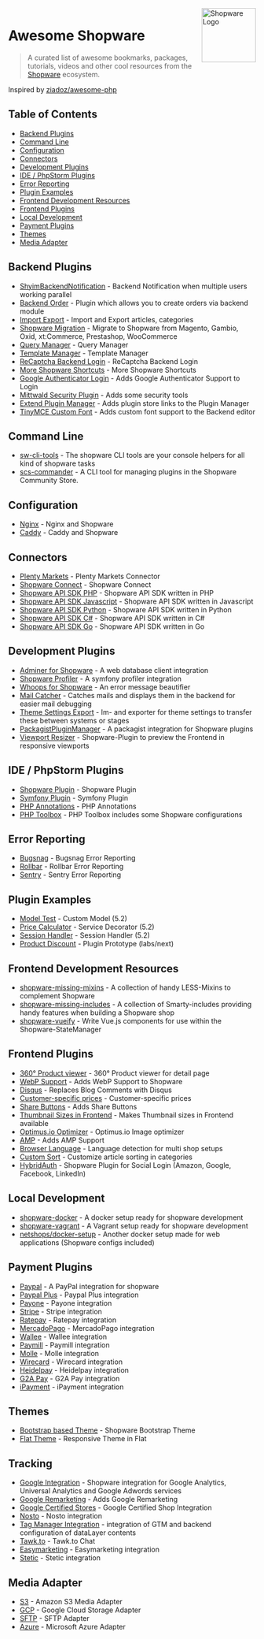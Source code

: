 <img src="https://en.shopware.com/media/image/sw-icon_blue128.png" alt="Shopware Logo" title="Shopware" align="right" height="110"/>

# Awesome Shopware

> A curated list of awesome bookmarks, packages, tutorials, videos and other cool resources from the [Shopware](https://github.com/shopware/shopware) ecosystem.

Inspired by [ziadoz/awesome-php](https://github.com/ziadoz/awesome-php)

## Table of Contents

- [Backend Plugins](#backend-plugins)
- [Command Line](#command-line)
- [Configuration](#configuration)
- [Connectors](#connectors)
- [Development Plugins](#development-plugins)
- [IDE / PhpStorm Plugins](#ide--phpstorm-plugins)
- [Error Reporting](#error-reporting)
- [Plugin Examples](#plugin-examples)
- [Frontend Development Resources](#frontend-development-resources)
- [Frontend Plugins](#frontend-plugins)
- [Local Development](#local-development)
- [Payment Plugins](#payment-plugins)
- [Themes](#themes)
- [Media Adapter](#media-adapter)

## Backend Plugins
* [ShyimBackendNotification](https://github.com/shyim/ShyimBackendNotification) - Backend Notification when multiple users working parallel
* [Backend Order](https://github.com/shopwareLabs/SwagBackendOrder) - Plugin which allows you to create orders via backend module
* [Import Export](https://github.com/shopwareLabs/SwagImportExport) - Import and Export articles, categories
* [Shopware Migration](https://github.com/shopwareLabs/SwagMigration) - Migrate to Shopware from Magento, Gambio, Oxid, xt:Commerce, Prestashop, WooCommerce
* [Query Manager](https://github.com/webmatch/WbmQueryManager) - Query Manager
* [Template Manager](https://github.com/webmatch/WbmTemplateManager) - Template Manager
* [ReCaptcha Backend Login](https://github.com/KSK-Agentur/HeptacomBackendCaptcha) - ReCaptcha Backend Login
* [More Shopware Shortcuts](https://github.com/uehler/shopware-shortcuts) - More Shopware Shortcuts
* [Google Authenticator Login](https://github.com/shyim/shopware-google-auth) - Adds Google Authenticator Support to Login
* [Mittwald Security Plugin](https://github.com/mittwald/shopware-security-tools) - Adds some security tools
* [Extend Plugin Manager](https://github.com/tinect/tinectExtendPluginManager) - Adds plugin store links to the Plugin Manager
* [TinyMCE Custom Font](https://github.com/shopwareLabs/SwagTinyMceCustomFont) - Adds custom font support to the Backend editor

## Command Line
* [sw-cli-tools](https://github.com/shopwareLabs/sw-cli-tools) - The shopware CLI tools are your console helpers for all kind of shopware tasks
* [scs-commander](https://github.com/VIISON/scs-commander) - A CLI tool for managing plugins in the Shopware Community Store.

## Configuration
* [Nginx](https://github.com/bcremer/shopware-with-nginx) - Nginx and Shopware
* [Caddy](https://github.com/janbuecker/shopware-with-caddy) - Caddy and Shopware

## Connectors
* [Plenty Markets](https://github.com/plentymarkets/plentymarkets-shopware-connector) - Plenty Markets Connector
* [Shopware Connect](https://github.com/shopware/SwagConnect) - Shopware Connect
* [Shopware API SDK PHP](https://github.com/LeadCommerceDE/shopware-sdk) - Shopware API SDK written in PHP
* [Shopware API SDK Javascript](https://github.com/apertureless/shopware-api-client) - Shopware API SDK written in Javascript
* [Shopware API SDK Python](https://github.com/micronax/python-shopware-rest-client) - Shopware API SDK written in Python
* [Shopware API SDK C#](https://github.com/shopdoktor/shopware-csharp-api-connector) - Shopware API SDK written in C#
* [Shopware API SDK Go](https://github.com/philipgatzka/swclient) - Shopware API SDK written in Go

## Development Plugins
* [Adminer for Shopware](https://github.com/shyim/adminer-for-shopware) - A web database client integration
* [Shopware Profiler](https://github.com/shyim/shopware-profiler) - A symfony profiler integration
* [Whoops for Shopware](https://github.com/shyim/whoops-for-shopware) - An error message beautifier
* [Mail Catcher](https://github.com/shyim/ShyimMailCatcher) - Catches mails and displays them in the backend for easier mail debugging
* [Theme Settings Export](https://github.com/simkli/SimklThemeSettingExport) - Im- and exporter for theme settings to transfer these between systems or stages
* [PackagistPluginManager](https://github.com/shyim/ShyimPluginManager) - A packagist integration for Shopware plugins
* [Viewport Resizer](https://github.com/webmatch/WbmViewportResizer) - Shopware-Plugin to preview the Frontend in responsive viewports

## IDE / PhpStorm Plugins
* [Shopware Plugin](https://github.com/Haehnchen/idea-php-shopware-plugin) - Shopware Plugin
* [Symfony Plugin](https://github.com/Haehnchen/idea-php-symfony2-plugin) - Symfony Plugin
* [PHP Annotations](https://github.com/Haehnchen/idea-php-annotation-plugin) - PHP Annotations
* [PHP Toolbox](https://github.com/Haehnchen/idea-php-toolbox) - PHP Toolbox includes some Shopware configurations

## Error Reporting
* [Bugsnag](https://github.com/shopware-blog/shopware-bugsnag) - Bugsnag Error Reporting
* [Rollbar](https://github.com/shyim/ShyimRollbar) - Rollbar Error Reporting
* [Sentry](https://github.com/1drop/shopware-sentry) - Sentry Error Reporting 

## Plugin Examples
* [Model Test](https://github.com/bcremer/SwagModelTest) - Custom Model (5.2)
* [Price Calculator](https://github.com/synonymous1984/SynonymousPriceCalculator) - Service Decorator (5.2)
* [Session Handler](https://github.com/bcremer/SwagSessionHandler) - Session Handler (5.2)
* [Product Discount](https://github.com/shopwareLabs/SwagProductDiscount) - Plugin Prototype (labs/next)

## Frontend Development Resources
* [shopware-missing-mixins](https://github.com/screeny05/shopware-missing-mixins) - A collection of handy LESS-Mixins to complement Shopware
* [shopware-missing-includes](https://github.com/screeny05/shopware-missing-includes) - A collection of Smarty-includes providing handy features when building a Shopware shop
* [shopware-vueify](https://github.com/screeny05/shopware-vueify) - Write Vue.js components for use within the Shopware-StateManager

## Frontend Plugins
* [360° Product viewer](https://github.com/shopwareLabs/SwagThreeSixtyViewer) - 360° Product viewer for detail page
* [WebP Support](https://github.com/shyim/ShyimWebP) - Adds WebP Support to Shopware
* [Disqus](https://github.com/shyim/ShyimDisqus) - Replaces Blog Comments with Disqus
* [Customer-specific prices](https://github.com/shopwareLabs/SwagUserPrice) - Customer-specific prices
* [Share Buttons](https://github.com/KSK-Agentur/HeptacomAdvancedShare) - Adds Share Buttons
* [Thumbnail Sizes in Frontend](https://github.com/shyim/ShyimThumbnailSize) - Makes Thumbnail sizes in Frontend available
* [Optimus.io Optimizer](https://github.com/tinect/TinectOptimusOptimizer) - Optimus.io Image optimizer
* [AMP](https://github.com/KSK-Agentur/HeptacomAmp) - Adds AMP Support
* [Browser Language](https://github.com/shopwareLabs/SwagBrowserLanguage) - Language detection for multi shop setups
* [Custom Sort](https://github.com/shopwareLabs/SwagCustomSort) - Customize article sorting in categories
* [HybridAuth](https://github.com/portrino/shopware-hybrid-auth) - Shopware Plugin for Social Login (Amazon, Google, Facebook, LinkedIn)

## Local Development
* [shopware-docker](https://github.com/shopwareLabs/shopware-docker) - A docker setup ready for shopware development
* [shopware-vagrant](https://github.com/shopwareLabs/shopware-vagrant) - A Vagrant setup ready for shopware development
* [netshops/docker-setup](https://github.com/Netshops-Commerce-GmbH/docker-setup) - Another docker setup made for web applications (Shopware configs included)

## Payment Plugins
* [Paypal](https://github.com/shopwareLabs/SwagPaymentPaypal) - A PayPal integration for shopware
* [Paypal Plus](https://github.com/shopwareLabs/SwagPaymentPaypalPlus) - Paypal Plus integration
* [Payone](https://github.com/PAYONE-GmbH/shopware-5) - Payone integration
* [Stripe](https://github.com/VIISON/ShopwareStripePayment) - Stripe integration
* [Ratepay](https://github.com/ratepay/shopware5-module) - Ratepay integration
* [MercadoPago](https://github.com/pthreat/StangeMercadoPago) - MercadoPago integration
* [Wallee](https://github.com/wallee-payment/shopware) - Wallee integration
* [Paymill](https://github.com/paymill/paymill-shopware) - Paymill integration
* [Molle](https://github.com/mollie/Shopware) - Molle integration
* [Wirecard](https://github.com/wirecard/shopware-wcs) - Wirecard integration
* [Heidelpay](https://github.com/heidelpay-sp/ShopwareStandardModul) - Heidelpay integration
* [G2A Pay](https://github.com/g2a-official/g2a-pay-shopware) - G2A Pay integration
* [iPayment](https://github.com/shopwareLabs/SwagPaymentIpayment) - iPayment integration

## Themes
* [Bootstrap based Theme](https://github.com/conexco/shopware-bootstrap-theme) - Shopware Bootstrap Theme
* [Flat Theme](https://github.com/8mylezOrganization/shopware-8mzFlatResponsiveTheme) - Responsive Theme in Flat

## Tracking
* [Google Integration](https://github.com/shopwareLabs/SwagGoogle) - Shopware integration for Google Analytics, Universal Analytics and Google Adwords services
* [Google Remarketing](https://github.com/arvatis/GoogleRemarketing) - Adds Google Remarketing
* [Google Certified Stores](https://github.com/arvatis/GoogleCertifiedStores) - Google Certified Shop Integration
* [Nosto](https://github.com/Nosto/nosto-shopware) - Nosto integration
* [Tag Manager Integration](https://github.com/webmatch/WbmTagManager) - integration of GTM and backend configuration of dataLayer contents
* [Tawk.to](https://github.com/shyim/ShopwareTawkTo) - Tawk.to Chat
* [Easymarketing](https://github.com/EASYMARKETING/shopware) - Easymarketing integration
* [Stetic](https://github.com/stetic/stetic-shopware) - Stetic integration

## Media Adapter
* [S3](https://github.com/shopwareLabs/SwagMediaS3) - Amazon S3 Media Adapter
* [GCP](https://github.com/shopwareLabs/SwagMediaGCP) - Google Cloud Storage Adapter
* [SFTP](https://github.com/shopwareLabs/SwagMediaSftp) - SFTP Adapter
* [Azure](https://github.com/shopwareLabs/SwagMediaAzure) - Microsoft Azure Adapter
